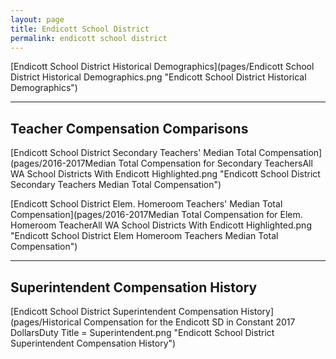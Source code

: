 ```yaml
---
layout: page
title: Endicott School District
permalink: endicott school district
---
```



[Endicott School District Historical Demographics](pages/Endicott School District Historical Demographics.png "Endicott School District Historical Demographics")

___

## Teacher Compensation Comparisons

[Endicott School District Secondary Teachers' Median Total Compensation](pages/2016-2017Median Total Compensation for Secondary TeachersAll WA School Districts With Endicott Highlighted.png "Endicott School District Secondary Teachers Median Total Compensation")

[Endicott School District Elem. Homeroom Teachers' Median Total Compensation](pages/2016-2017Median Total Compensation for Elem. Homeroom TeacherAll WA School Districts With Endicott Highlighted.png "Endicott School District Elem Homeroom Teachers Median Total Compensation")


___

## Superintendent Compensation History

[Endicott School District Superintendent Compensation History](pages/Historical Compensation for the Endicott SD in Constant 2017 DollarsDuty Title = Superintendent.png "Endicott School District Superintendent Compensation History")

